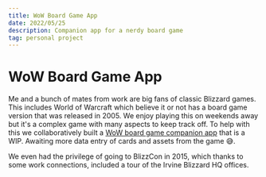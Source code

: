 ```yaml
---
title: WoW Board Game App
date: 2022/05/25
description: Companion app for a nerdy board game
tag: personal project
---
```


# WoW Board Game App

Me and a bunch of mates from work are big fans of classic Blizzard games. This includes World of Warcraft
which believe it or not has a board game version that was released in 2005. We enjoy playing this on
weekends away but it's a complex game with many aspects to keep track off. To help with this we collaboratively
built a [WoW board game companion app](https://github.com/rissole/wow-board-game-app) that is a WIP.
Awaiting more data entry of cards and assets from the game 😅.

We even had the privilege of going to BlizzCon in 2015, which thanks to some work connections, included
a tour of the Irvine Blizzard HQ offices.
